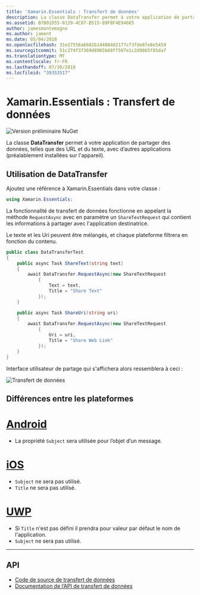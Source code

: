 ```yaml
---
title: 'Xamarin.Essentials : Transfert de données'
description: La classe DataTransfer permet à votre application de partager des données, telles que des URL et du texte, avec d’autres applications (préalablement installées sur l'appareil).
ms.assetid: B7B01D55-0129-4C87-B515-89F8F4E94665
author: jamesmontemagno
ms.author: jamont
ms.date: 05/04/2018
ms.openlocfilehash: 31e27556a6681b144084d2177cf3fde8fe8e5459
ms.sourcegitcommit: 51c274f37369d8965b68ff587e1c2d9865f85da7
ms.translationtype: MT
ms.contentlocale: fr-FR
ms.lasthandoff: 07/30/2018
ms.locfileid: "39353517"
---
```

# <a name="xamarinessentials-data-transfer"></a>Xamarin.Essentials : Transfert de données

![Version préliminaire NuGet](~/media/shared/pre-release.png)

La classe **DataTransfer** permet à votre application de partager des données, telles que des URL et du texte, avec d’autres applications (préalablement installées sur l'appareil).

## <a name="using-data-transfer"></a>Utilisation de **DataTransfer**

Ajoutez une référence à Xamarin.Essentials dans votre classe :

```csharp
using Xamarin.Essentials;
```

La fonctionnalité de transfert de données fonctionne en appelant la méthode `RequestAsync` avec en paramètre un `ShareTextRequest` qui contient les informations à partager avec l'application destinatrice.

Le texte et les Uri peuvent être mélangés, et chaque plateforme filtrera en fonction du contenu.

```csharp
public class DataTransferTest
{
    public async Task ShareText(string text)
    {
        await DataTransfer.RequestAsync(new ShareTextRequest
            {
                Text = text,
                Title = "Share Text"
            });
    }

    public async Task ShareUri(string uri)
    {
        await DataTransfer.RequestAsync(new ShareTextRequest
            {
                Uri = uri,
                Title = "Share Web Link"
            });
    }
}
```

Interface utilisateur de partage qui s'affichera alors ressemblera à ceci :

![Transfert de données](data-transfer-images/data-transfer.png)

## <a name="platform-differences"></a>Différences entre les plateformes

# <a name="androidtabandroid"></a>[Android](#tab/android)

* La propriété `Subject` sera utilisée pour l’objet d’un message.

# <a name="iostabios"></a>[iOS](#tab/ios)

* `Subject` ne sera pas utilisé.
* `Title` ne sera pas utilisé.

# <a name="uwptabuwp"></a>[UWP](#tab/uwp)

* Si `Title` n'est pas défini il prendra pour valeur par défaut le nom de l'application.
* `Subject` ne sera pas utilisé.

-----

## <a name="api"></a>API

- [Code de source de transfert de données](https://github.com/xamarin/Essentials/tree/master/Xamarin.Essentials/DataTransfer)
- [Documentation de l’API de transfert de données](xref:Xamarin.Essentials.DataTransfer)
